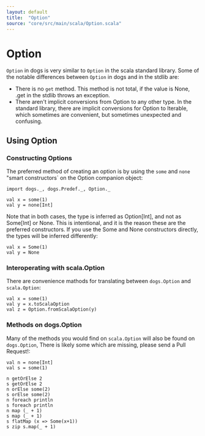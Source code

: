 ```yaml
---
layout: default
title:  "Option"
source: "core/src/main/scala/Option.scala"
---
```

# Option

`Option` in dogs is very similar to `Option` in the scala standard library. Some of the notable differences between `Option` in dogs and in the stdlib are:

- There is no `get` method.  This method is not total, if the value is
  None, .get in the stdlib throws an exception.
- There aren't implicit conversions from Option to any other type. In
  the standard library, there are implicit conversions for Option to
  Iterable, which sometimes are convenient, but sometimes unexpected
  and confusing.


## Using Option

### Constructing Options

The preferred method of creating an option is by using the `some` and `none` "smart constructors` on the Option companion object:

```tut
import dogs._, dogs.Predef._, Option._

val x = some(1)
val y = none[Int]
```

Note that in both cases, the type is inferred as Option[Int], and not
as Some[Int] or None. This is intentional, and it is the reason
these are the preferred constructors. If you use the Some and None
constructors directly, the types will be inferred differently:

```tut
val x = Some(1)
val y = None
```

### Interoperating with scala.Option

There are convenience mathods for translating between `dogs.Option` and `scala.Option`:

```tut
val x = some(1)
val y = x.toScalaOption
val z = Option.fromScalaOption(y)
```

### Methods on dogs.Option

Many of the methods you would find on `scala.Option` will also be
found on `dogs.Option`, There is likely some which are missing, please
send a Pull Request!:

```tut
val n = none[Int]
val s = some(1)

n getOrElse 2
s getOrElse 2
n orElse some(2)
s orElse some(2)
n foreach println
s foreach println
n map (_ + 1)
s map (_ + 1)
s flatMap (x => Some(x+1))
s zip s.map(_ + 1)
```

